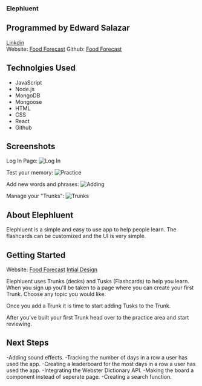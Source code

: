 ### Elephluent 


## Programmed by Edward Salazar
[Linkdin](https://www.linkedin.com/in/edward-salazar-1744228b/)  
Website: [Food Forecast](https://elephluent.herokuapp.com//)
Github: [Food Forecast](https://github.com/EdASalazar/mindpalace)

## Technolgies Used
* JavaScript
* Node.js
* MongoDB
* Mongoose
* HTML
* CSS
* React
* Github

## Screenshots
Log In Page: 
![Log In](https://i.imgur.com/VmqpgbC.png "Log In")

Test your memory:
![Practice](https://i.imgur.com/zwk6KFU.png "Practice")

Add new words and phrases: 
![Adding](https://i.imgur.com/wwbrw9N.png "Add more Tusks (cards)")

Manage your "Trunks":
![Trunks](https://i.imgur.com/SJQqtB2.png "Trunks (Decks)")

## About Elephluent

Elephluent is a simple and easy to use app to help people learn. The flashcards can be customized and the UI is very simple. 

## Getting Started 
Website: [Food Forecast](https://elephluent.herokuapp.com//)
[Intial Design](https://trello.com/b/I7iNtudy/mind-palace)


Elephluent uses Trunks (decks) and Tusks (Flashcards) to help you learn. When you sign up you'll be taken to a page where you can create your first Trunk. Choose any topic you would like.

Once you add a Trunk it is time to start adding Tusks to the Trunk. 

After you've built your first Trunk head over to the practice area and start reviewing. 

## Next Steps
-Adding sound effects.
-Tracking the number of days in a row a user has used the app.
-Creating a leaderboard for the most days in a row a user has used the app.
-Integrating the Webster Dictionary API.
-Making the board a component instead of seperate page.
-Creating a search function. 


